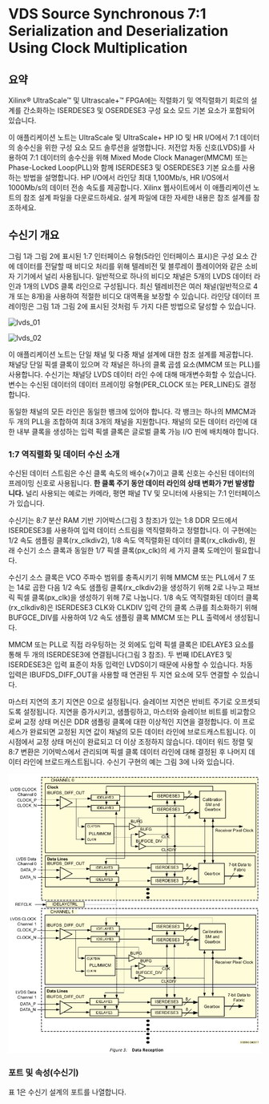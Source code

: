 # VDS Source Synchronous 7:1 Serialization and Deserialization Using Clock Multiplication

## 요약
Xilinx® UltraScale™ 및 Ultrascale+™ FPGA에는 직렬화기 및 역직렬화기 회로의 설계를 간소화하는 ISERDESE3 및 OSERDESE3 구성 요소 모드 기본 요소가 포함되어 있습니다.

이 애플리케이션 노트는 UltraScale 및 UltraScale+ HP IO 및 HR I/O에서 7:1 데이터의 송수신을 위한 구성 요소 모드 솔루션을 설명합니다.  저전압 차동 신호(LVDS)를 사용하여 7:1 데이터의 송수신을 위해 Mixed Mode Clock Manager(MMCM) 또는 Phase-Locked Loop(PLL)와 함께 ISERDESE3 및 OSERDESE3 기본 요소를 사용하는 방법을 설명합니다.  HP I/O에서 라인당 최대 1,100Mb/s, HR I/OS에서 1000Mb/s의 데이터 전송 속도를 제공합니다.
Xilinx 웹사이트에서 이 애플리케이션 노트의 참조 설계 파일을 다운로드하세요. 설계 파일에 대한 자세한 내용은 참조 설계를 참조하세요.



## 수신기 개요
그림 1과 그림 2에 표시된 1:7 인터페이스 유형(5라인 인터페이스 표시)은 구성 요소 간에 데이터를 전달할 때 비디오 처리를 위해 텔레비전 및 블루레이 플레이어와 같은 소비자 기기에서 널리 사용됩니다. 일반적으로 하나의 비디오 채널은 5개의 LVDS 데이터 라인과 1개의 LVDS 클록 라인으로 구성됩니다. 최신 텔레비전은 여러 채널(일반적으로 4개 또는 8개)을 사용하여 적절한 비디오 대역폭을 보장할 수 있습니다. 라인당 데이터 프레이밍은 그림 1과 그림 2에 표시된 것처럼 두 가지 다른 방법으로 달성할 수 있습니다.



![lvds_01](../images/README/lvds_01.png)



![lvds_02](../images/README/lvds_02.png)



이 애플리케이션 노트는 단일 채널 및 다중 채널 설계에 대한 참조 설계를 제공합니다. 채널당 단일 픽셀 클록이 있으며 각 채널은 하나의 클록 곱셈 요소(MMCM 또는 PLL)를 사용합니다. 수신기는 채널당 LVDS 데이터 라인 수에 대해 매개변수화할 수 있습니다. 변수는 수신된 데이터의 데이터 프레이밍 유형(PER_CLOCK 또는 PER_LINE)도 결정합니다.

동일한 채널의 모든 라인은 동일한 뱅크에 있어야 합니다. 각 뱅크는 하나의 MMCM과 두 개의 PLL을 조합하여 최대 3개의 채널을 지원합니다. 채널의 모든 데이터 라인에 대한 내부 클록을 생성하는 입력 픽셀 클록은 글로벌 클록 가능 I/O 핀에 배치해야 합니다.



### 1:7 역직렬화 및 데이터 수신 소개
수신된 데이터 스트림은 수신 클록 속도의 배수(×7)이고 클록 신호는 수신된 데이터의 프레이밍 신호로 사용됩니다. **한 클록 주기 동안 데이터 라인의 상태 변화가 7번 발생합니다.** 널리 사용되는 예로는 카메라, 평면 패널 TV 및 모니터에 사용되는 7:1 인터페이스가 있습니다.

수신기는 8:7 분산 RAM 기반 기어박스(그림 3 참조)가 있는 1:8 DDR 모드에서 ISERDESE3를 사용하여 입력 데이터 스트림을 역직렬화하고 정렬합니다. 이 구현에는 1/2 속도 샘플링 클록(rx_clkdiv2), 1/8 속도 역직렬화된 데이터 클록(rx_clkdiv8), 원래 수신기 소스 클록과 동일한 1/7 픽셀 클록(px_clk)의 세 가지 클록 도메인이 필요합니다.

수신기 소스 클록은 VCO 주파수 범위를 충족시키기 위해 MMCM 또는 PLL에서 7 또는 14로 곱한 다음 1/2 속도 샘플링 클록(rx_clkdiv2)을 생성하기 위해 2로 나누고 패브릭 픽셀 클록(px_clk)을 생성하기 위해 7로 나눕니다. 1/8 속도 역직렬화된 데이터 클록(rx_clkdiv8)은 ISERDESE3 CLK와 CLKDIV 입력 간의 클록 스큐를 최소화하기 위해 BUFGCE_DIV를 사용하여 1/2 속도 샘플링 클록 MMCM 또는 PLL 출력에서 생성됩니다.

MMCM 또는 PLL로 직접 라우팅하는 것 외에도 입력 픽셀 클록은 IDELAYE3 요소를 통해 두 개의 ISERDESE3에 연결됩니다(그림 3 참조). 두 번째 IDELAYE3 및 ISERDESE3은 입력 표준이 차동 입력인 LVDS이기 때문에 사용할 수 있습니다. 차동 입력은 IBUFDS_DIFF_OUT을 사용할 때 연관된 두 지연 요소에 모두 연결할 수 있습니다.

마스터 지연의 초기 지연은 0으로 설정됩니다. 슬레이브 지연은 반비트 주기로 오프셋되도록 설정됩니다. 지연을 증가시키고, 샘플링하고, 마스터와 슬레이브 비트를 비교함으로써 교정 상태 머신은 DDR 샘플링 클록에 대한 이상적인 지연을 결정합니다. 이 프로세스가 완료되면 교정된 지연 값이 채널의 모든 데이터 라인에 브로드캐스트됩니다.
이 시점에서 교정 상태 머신이 완료되고 더 이상 조정하지 않습니다.
데이터 워드 정렬 및 8:7 변환은 기어박스에서 관리되며 픽셀 클록 데이터 라인에 대해 결정된 후 나머지 데이터 라인에 브로드캐스트됩니다.
수신기 구현의 예는 그림 3에 나와 있습니다.

![lvds_03](images/lvds_03.png)



### 포트 및 속성(수신기)

표 1은 수신기 설계의 포트를 나열합니다.